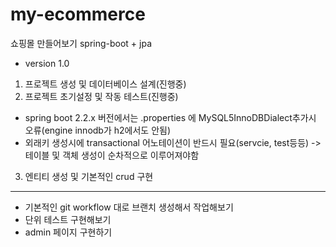 # **my-ecommerce**
쇼핑몰 만들어보기
spring-boot + jpa
- version 1.0
1. 프로젝트 생성 및 데이터베이스 설계(진행중)
2. 프로젝트 초기설정 및 작동 테스트(진행중)
- spring boot 2.2.x 버전에서는 .properties 에 MySQL5InnoDBDialect추가시 오류(engine innodb가 h2에서도 안됨)
- 외래키 생성시에 transactional 어노테이션이 반드시 필요(servcie, test등등) -> 테이블 및 객체 생성이 순차적으로 이루어져야함
3. 엔티티 생성 및 기본적인 crud 구현

***
- 기본적인 git workflow 대로 브랜치 생성해서 작업해보기 
- 단위 테스트 구현해보기
- admin 페이지 구현하기
